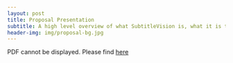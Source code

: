 ```yaml
---
layout: post
title: Proposal Presentation
subtitle: A high level overview of what SubtitleVision is, what it is trying to accomplish, and how
header-img: img/proposal-bg.jpg
---
```

<object data="https://subtitlevision.github.io/presentations/Capstone_Proposal.pdf" width="100%" height="500" type="application/pdf">
PDF cannot be displayed. Please find <a href="https://subtitlevision.github.io/presentations/Capstone_Proposal.pdf" target="_blank">here</a>
</object>